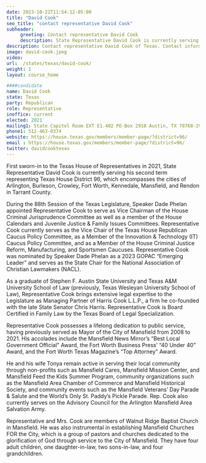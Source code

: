 ```yaml
---
date: 2023-10-22T11:54:12-05:00
title: "David Cook"
seo_title: "contact representative David Cook"
subheader:
     greeting: Contact representative David Cook
     description: State Representative David Cook is currently serving his second term representing Texas House District 96, which encompasses the cities of Arlington, Burleson, Crowley, Fort Worth, Kennedale, Mansfield, and Rendon in Tarrant County.
description: Contact representative David Cook of Texas. Contact information for David Cook includes email address, phone number, and mailing address.
image: david-cook.jpeg
video:
url:  /states/texas/david-cook/
weight: 1
layout: course_home

####candidate
name: David Cook
state: Texas
party: Republican
role: Representative
inoffice: current
elected: 2021
mailing1: State Capitol Room EXT E1.402 PO Box 2910 Austin, TX 78768-2910
phone1: 512-463-0374
website: https://house.texas.gov/members/member-page/?district=96/
email : https://house.texas.gov/members/member-page/?district=96/
twitter: davidcooktexas
---
```


First sworn-in to the Texas House of Representatives in 2021, State Representative David Cook is currently serving his second term representing Texas House District 96, which encompasses the cities of Arlington, Burleson, Crowley, Fort Worth, Kennedale, Mansfield, and Rendon in Tarrant County.

During the 88th Session of the Texas Legislature, Speaker Dade Phelan appointed Representative Cook to serve as Vice Chairman of the House Criminal Jurisprudence Committee as well as a member of the House Calendars and Juvenile Justice & Family Issues Committees. Representative Cook currently serves as the Vice Chair of the Texas House Republican Caucus Policy Committee, as a Member of the Innovation & Technology (IT) Caucus Policy Committee, and as a Member of the House Criminal Justice Reform, Manufacturing, and Sportsmen Caucuses. Representative Cook was nominated by Speaker Dade Phelan as a 2023 GOPAC “Emerging Leader” and serves as the State Chair for the National Association of Christian Lawmakers (NACL).

As a graduate of Stephen F. Austin State University and Texas A&M University School of Law (previously, Texas Wesleyan University School of Law), Representative Cook brings extensive legal expertise to the Legislature as Managing Partner of Harris Cook L.L.P., a firm he co-founded with the late State Senator Chris Harris. Representative Cook is Board Certified in Family Law by the Texas Board of Legal Specialization.

Representative Cook possesses a lifelong dedication to public service, having previously served as Mayor of the City of Mansfield from 2008 to 2021. His accolades include the Mansfield News Mirror’s “Best Local Government Official” Award, the Fort Worth Business Press’ “40 Under 40” Award, and the Fort Worth Texas Magazine’s “Top Attorney” Award.

He and his wife Tonya remain active in serving their local community through non-profits such as Mansfield Cares, Mansfield Mission Center, and Mansfield Feed the Kids Summer Program, community organizations such as the Mansfield Area Chamber of Commerce and Mansfield Historical Society, and community events such as the Mansfield Veterans’ Day Parade & Salute and the World’s Only St. Paddy’s Pickle Parade. Rep. Cook also currently serves on the Advisory Council for the Arlington Mansfield Area Salvation Army.

Representative and Mrs. Cook are members of Walnut Ridge Baptist Church in Mansfield. He was also instrumental in establishing Mansfield Churches FOR the City, which is a group of pastors and churches dedicated to the glorification of God through service to the City of Mansfield. They have four adult children, one daughter-in-law, two sons-in-law, and four grandchildren.
